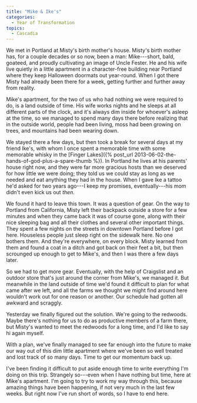 ```yaml
---
title: "Mike & Ike's"
categories:
  - Year of Transformation
topics:
  - Cascadia
---
```


We met in Portland at Misty's birth mother's house. Misty's birth mother has, for a couple decades or so now, been a man: Mike---short, bald, goateed, and proudly cultivating an image of Uncle Fester. He and his wife live quietly in a little apartment in a character-free building near Portland where they keep Halloween doormats out year-round. When I got there Misty had already been there for a week, getting further and further away from reality.

Mike's apartment, for the two of us who had nothing we were required to do, is a land outside of time. His wife works nights and he sleeps at all different parts of the clock, and it's always dim inside for whoever's asleep at the time, so we managed to spend many days there before realizing that in the outside world, people had been living, moss had been growing on trees, and mountains had been wearing down.

We stayed there a few days, but then took a break for several days at my friend Ike's, with whom I once spent a memorable time with some memorable whisky in the [Finger Lakes]({% post_url 2013-06-02-the-hands-of-god-plus-a-spare-thumb %}). In Portland he lives at his parents' house right now, and they were far more gracious hosts than we deserved for how little we were doing; they told us we could stay as long as we needed and eat anything they had in the house. When I gave Ike a tattoo he'd asked for two years ago---I keep my promises, eventually---his mom didn't even kick us out *then*.

We found it hard to leave this town. It was a question of gear. On the way to Portland from California, Misty left their backpack outside a store for a few minutes and when they came back it was of course gone, along with their nice sleeping bag and all their clothes and several other important things. They spent a few nights on the streets in downtown Portland before I got here. Houseless people just sleep right on the sidewalk here. No one bothers them. And they're everywhere, on every block. Misty learned from them and found a coat in a ditch and got back on their feet a bit, but then scrounged up enough to get to Mike's, and then I was there a few days later.

So we had to get more gear. Eventually, with the help of Craigslist and an outdoor store that's just around the corner from Mike's, we managed it. But meanwhile in the land outside of time we'd found it difficult to plan for what came after we left, and all the farms we thought we might find around here wouldn't work out for one reason or another. Our schedule had gotten all awkward and scraggly.

Yesterday we finally figured out the solution. We're going to the redwoods. Maybe there's nothing for us to do as productive members of a farm there, but Misty's wanted to meet the redwoods for a long time, and I'd like to say hi again myself.

With a plan, we've finally managed to see far enough into the future to make our way out of this dim little apartment where we've been so well treated and lost track of so many days. Time to get our momentum back up.

I've been finding it difficult to put aside enough time to write everything I'm doing on this trip. Strangely so---even when I have nothing but time, here at Mike's apartment. I'm going to try to work my way through this, because amazing things have been happening, if not very much in the last few weeks. But right now I've run short of words, so I have to end here.
